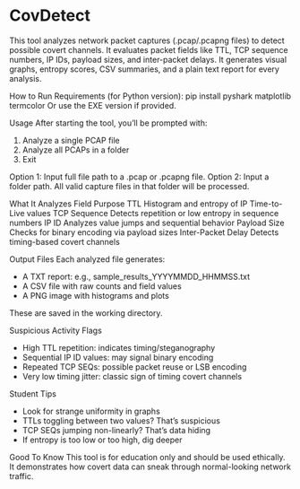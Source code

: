 # CovDetect
This tool analyzes network packet captures (.pcap/.pcapng files) to detect possible covert channels. It evaluates packet fields like TTL, TCP sequence numbers, IP IDs, payload sizes, and inter-packet delays.  It generates visual graphs, entropy scores, CSV summaries, and a plain text report for every analysis. 


How to Run
Requirements (for Python version):
pip install pyshark matplotlib termcolor
Or use the EXE version if provided.

Usage
After starting the tool, you’ll be prompted with:
1. Analyze a single PCAP file
2. Analyze all PCAPs in a folder
3. Exit

Option 1: Input full file path to a .pcap or .pcapng file.
Option 2: Input a folder path. All valid capture files in that folder will be processed.

What It Analyzes
Field	                Purpose
TTL	                  Histogram and entropy of IP Time-to-Live values
TCP Sequence	        Detects repetition or low entropy in sequence numbers
IP ID	                Analyzes value jumps and sequential behavior
Payload Size	        Checks for binary encoding via payload sizes
Inter-Packet Delay	  Detects timing-based covert channels


Output Files
Each analyzed file generates:

- A TXT report: e.g., sample_results_YYYYMMDD_HHMMSS.txt
- A CSV file with raw counts and field values
- A PNG image with histograms and plots

These are saved in the working directory.

Suspicious Activity Flags
- High TTL repetition: indicates timing/steganography
- Sequential IP ID values: may signal binary encoding
- Repeated TCP SEQs: possible packet reuse or LSB encoding
- Very low timing jitter: classic sign of timing covert channels


Student Tips
- Look for strange uniformity in graphs
- TTLs toggling between two values? That’s suspicious
- TCP SEQs jumping non-linearly? That’s data hiding
- If entropy is too low or too high, dig deeper

Good To Know
This tool is for education only and should be used ethically. It demonstrates how covert data can sneak through normal-looking network traffic.
